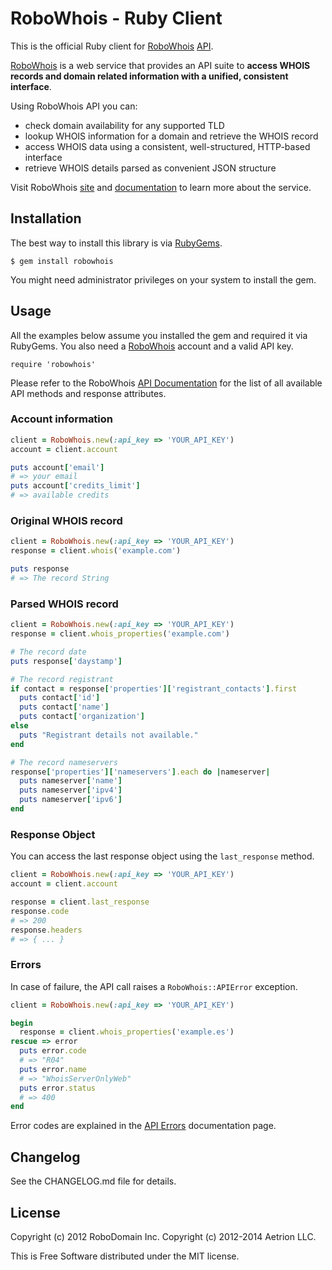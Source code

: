 # RoboWhois - Ruby Client

This is the official Ruby client for [RoboWhois](https://www.robowhois.com/) [API](https://www.robowhois.com/docs/api/).

[RoboWhois](https://www.robowhois.com/) is a web service that provides an API suite to **access WHOIS records and domain related information with a unified, consistent interface**.

Using RoboWhois API you can:

- check domain availability for any supported TLD
- lookup WHOIS information for a domain and retrieve the WHOIS record
- access WHOIS data using a consistent, well-structured, HTTP-based interface
- retrieve WHOIS details parsed as convenient JSON structure

Visit RoboWhois [site](https://www.robowhois.com/) and [documentation](https://www.robowhois.com/docs/) to learn more about the service.


## Installation

The best way to install this library is via [RubyGems](https://rubygems.org/).

    $ gem install robowhois

You might need administrator privileges on your system to install the gem.


## Usage

All the examples below assume you installed the gem and required it via RubyGems.
You also need a [RoboWhois](https://www.robowhois.com/) account and a valid API key.

    require 'robowhois'

Please refer to the RoboWhois [API Documentation](https://www.robowhois.com/docs/api/) for the list of all available API methods and response attributes.

### Account information

```ruby
client = RoboWhois.new(:api_key => 'YOUR_API_KEY')
account = client.account

puts account['email']
# => your email
puts account['credits_limit']
# => available credits
```

### Original WHOIS record

```ruby
client = RoboWhois.new(:api_key => 'YOUR_API_KEY')
response = client.whois('example.com')

puts response
# => The record String
```

### Parsed WHOIS record

```ruby
client = RoboWhois.new(:api_key => 'YOUR_API_KEY')
response = client.whois_properties('example.com')

# The record date
puts response['daystamp']

# The record registrant
if contact = response['properties']['registrant_contacts'].first
  puts contact['id']
  puts contact['name']
  puts contact['organization']
else
  puts "Registrant details not available."
end

# The record nameservers
response['properties']['nameservers'].each do |nameserver|
  puts nameserver['name']
  puts nameserver['ipv4']
  puts nameserver['ipv6']
end
```

### Response Object

You can access the last response object using the `last_response` method.

```ruby
client = RoboWhois.new(:api_key => 'YOUR_API_KEY')
account = client.account

response = client.last_response
response.code
# => 200
response.headers
# => { ... }
```

### Errors

In case of failure, the API call raises a `RoboWhois::APIError` exception.

```ruby
client = RoboWhois.new(:api_key => 'YOUR_API_KEY')

begin
  response = client.whois_properties('example.es')
rescue => error
  puts error.code
  # => "R04"
  puts error.name
  # => "WhoisServerOnlyWeb"
  puts error.status
  # => 400
end
```

Error codes are explained in the [API Errors](https://www.robowhois.com/docs/api/v1/errors/) documentation page.


## Changelog

See the CHANGELOG.md file for details.


## License

Copyright (c) 2012 RoboDomain Inc.
Copyright (c) 2012-2014 Aetrion LLC.

This is Free Software distributed under the MIT license.
